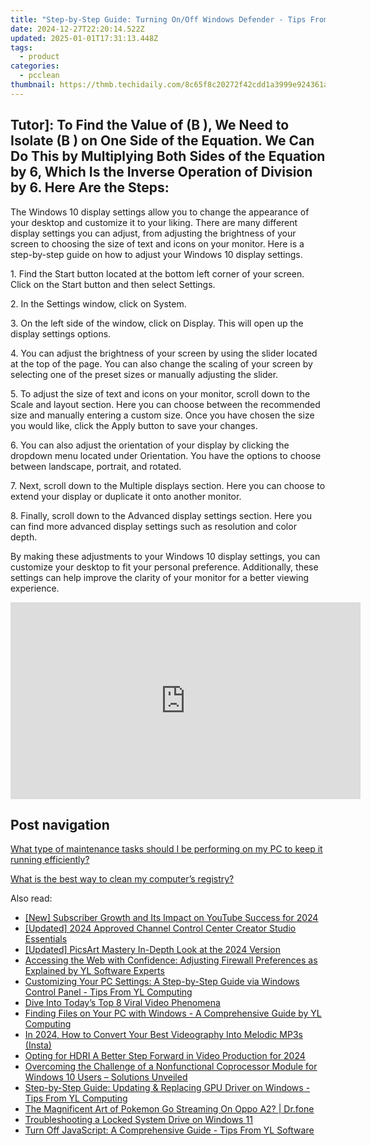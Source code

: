 ```yaml
---
title: "Step-by-Step Guide: Turning On/Off Windows Defender - Tips From YL Computing"
date: 2024-12-27T22:20:14.522Z
updated: 2025-01-01T17:31:13.448Z
tags:
  - product
categories:
  - pcclean
thumbnail: https://thmb.techidaily.com/8c65f8c20272f42cdd1a3999e924361a775d20760268836c528877b281dbdb5d.jpg
---
```


## Tutor]: To Find the Value of \(B \), We Need to Isolate \(B \) on One Side of the Equation. We Can Do This by Multiplying Both Sides of the Equation by 6, Which Is the Inverse Operation of Division by 6. Here Are the Steps:

The Windows 10 display settings allow you to change the appearance of your desktop and customize it to your liking. There are many different display settings you can adjust, from adjusting the brightness of your screen to choosing the size of text and icons on your monitor. Here is a step-by-step guide on how to adjust your Windows 10 display settings. 

1\. Find the Start button located at the bottom left corner of your screen. Click on the Start button and then select Settings.

2\. In the Settings window, click on System.

3\. On the left side of the window, click on Display. This will open up the display settings options. 

4\. You can adjust the brightness of your screen by using the slider located at the top of the page. You can also change the scaling of your screen by selecting one of the preset sizes or manually adjusting the slider.

5\. To adjust the size of text and icons on your monitor, scroll down to the Scale and layout section. Here you can choose between the recommended size and manually entering a custom size. Once you have chosen the size you would like, click the Apply button to save your changes.

6\. You can also adjust the orientation of your display by clicking the dropdown menu located under Orientation. You have the options to choose between landscape, portrait, and rotated.

7\. Next, scroll down to the Multiple displays section. Here you can choose to extend your display or duplicate it onto another monitor.

8\. Finally, scroll down to the Advanced display settings section. Here you can find more advanced display settings such as resolution and color depth. 

By making these adjustments to your Windows 10 display settings, you can customize your desktop to fit your personal preference. Additionally, these settings can help improve the clarity of your monitor for a better viewing experience.

<!-- affiliate ads begin -->
<iframe width="560" height="315" src="https://www.youtube.com/embed/UoBCgLTmznE?si=MXXiGsd2qpd_DrzE" title="YouTube video player" frameborder="0" allow="accelerometer; autoplay; clipboard-write; encrypted-media; gyroscope; picture-in-picture; web-share" referrerpolicy="strict-origin-when-cross-origin" allowfullscreen></iframe>
<!-- affiliate ads end -->

## Post navigation

[What type of maintenance tasks should I be performing on my PC to keep it running efficiently?](https://tools.techidaily.com/pcclean/products/)

[What is the best way to clean my computer’s registry?](https://tools.techidaily.com/pcclean/products/)

<ins class="adsbygoogle"
     style="display:block"
     data-ad-format="autorelaxed"
     data-ad-client="ca-pub-7571918770474297"
     data-ad-slot="1223367746"></ins>

<ins class="adsbygoogle"
     style="display:block"
     data-ad-client="ca-pub-7571918770474297"
     data-ad-slot="8358498916"
     data-ad-format="auto"
     data-full-width-responsive="true"></ins>

<span class="atpl-alsoreadstyle">Also read:</span>
<div><ul>
<li><a href="https://youtube-sure.techidaily.com/ubscriber-growth-and-its-impact-on-youtube-success-for-2024/"><u>[New] Subscriber Growth and Its Impact on YouTube Success for 2024</u></a></li>
<li><a href="https://facebook-video-footage.techidaily.com/updated-2024-approved-channel-control-center-creator-studio-essentials/"><u>[Updated] 2024 Approved Channel Control Center Creator Studio Essentials</u></a></li>
<li><a href="https://article-posts.techidaily.com/updated-picsart-mastery-in-depth-look-at-the-2024-version/"><u>[Updated] PicsArt Mastery In-Depth Look at the 2024 Version</u></a></li>
<li><a href="https://discover-awesome.techidaily.com/accessing-the-web-with-confidence-adjusting-firewall-preferences-as-explained-by-yl-software-experts/"><u>Accessing the Web with Confidence: Adjusting Firewall Preferences as Explained by YL Software Experts</u></a></li>
<li><a href="https://discover-awesome.techidaily.com/customizing-your-pc-settings-a-step-by-step-guide-via-windows-control-panel-tips-from-yl-computing/"><u>Customizing Your PC Settings: A Step-by-Step Guide via Windows Control Panel - Tips From YL Computing</u></a></li>
<li><a href="https://facebook-video-recording.techidaily.com/dive-into-todays-top-8-viral-video-phenomena/"><u>Dive Into Today’s Top 8 Viral Video Phenomena</u></a></li>
<li><a href="https://discover-awesome.techidaily.com/finding-files-on-your-pc-with-windows-a-comprehensive-guide-by-yl-computing/"><u>Finding Files on Your PC with Windows - A Comprehensive Guide by YL Computing</u></a></li>
<li><a href="https://instagram-clips.techidaily.com/in-2024-how-to-convert-your-best-videography-into-melodic-mp3s-insta/"><u>In 2024, How to Convert Your Best Videography Into Melodic MP3s (Insta)</u></a></li>
<li><a href="https://some-tips.techidaily.com/opting-for-hdri-a-better-step-forward-in-video-production-for-2024/"><u>Opting for HDRI A Better Step Forward in Video Production for 2024</u></a></li>
<li><a href="https://driver-error.techidaily.com/overcoming-the-challenge-of-a-nonfunctional-coprocessor-module-for-windows-10-users-solutions-unveiled/"><u>Overcoming the Challenge of a Nonfunctional Coprocessor Module for Windows 10 Users – Solutions Unveiled</u></a></li>
<li><a href="https://discover-awesome.techidaily.com/step-by-step-guide-updating-and-replacing-gpu-driver-on-windows-tips-from-yl-computing/"><u>Step-by-Step Guide: Updating & Replacing GPU Driver on Windows - Tips From YL Computing</u></a></li>
<li><a href="https://android-pokemon-go.techidaily.com/the-magnificent-art-of-pokemon-go-streaming-on-oppo-a2-drfone-by-drfone-virtual-android/"><u>The Magnificent Art of Pokemon Go Streaming On Oppo A2? | Dr.fone</u></a></li>
<li><a href="https://win-howtos.techidaily.com/troubleshooting-a-locked-system-drive-on-windows-11/"><u>Troubleshooting a Locked System Drive on Windows 11</u></a></li>
<li><a href="https://discover-awesome.techidaily.com/turn-off-javascript-a-comprehensive-guide-tips-from-yl-software/"><u>Turn Off JavaScript: A Comprehensive Guide - Tips From YL Software</u></a></li>
</ul></div>

